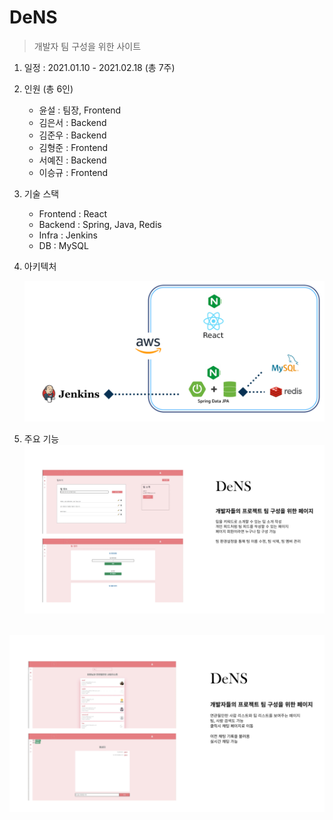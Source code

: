 # DeNS

> 개발자 팀 구성을 위한 사이트

1. 일정 : 2021.01.10 - 2021.02.18 (총 7주)

2. 인원 (총 6인)

   - 윤설 : 팀장, Frontend
   - 김은서 : Backend
   - 김준우 : Backend
   - 김형준 : Frontend
   - 서예진 : Backend
   - 이승규 : Frontend

3. 기술 스택

   - Frontend : React
   - Backend : Spring, Java, Redis
   - Infra : Jenkins
   - DB : MySQL

4. 아키텍처

   ![dens_architecture](README.assets/dens_architecture.PNG)

5. 주요 기능
  ![page1](README.assets/page1.png)

​	![page2](README.assets/page2.png)


